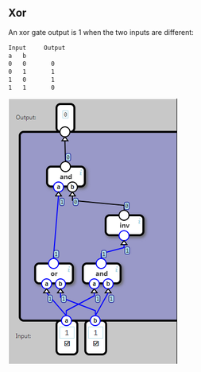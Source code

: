 ## Xor

An xor gate output is 1 when the two inputs are different:

    Input	  Output
    a	b	
    0	0		0
    0	1		1
    1	0		1
    1	1		0

![](04.png)